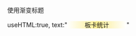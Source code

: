  使用渐变标题
 
  useHTML:true,
  text:"<span style='background:linear-gradient(to right, white,#fbed90,white) ;padding:0px 40px '>板卡统计</span>"